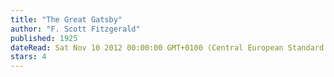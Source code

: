 ```yaml
---
title: "The Great Gatsby"
author: "F. Scott Fitzgerald"
published: 1925
dateRead: Sat Nov 10 2012 00:00:00 GMT+0100 (Central European Standard Time)
stars: 4
---
```


